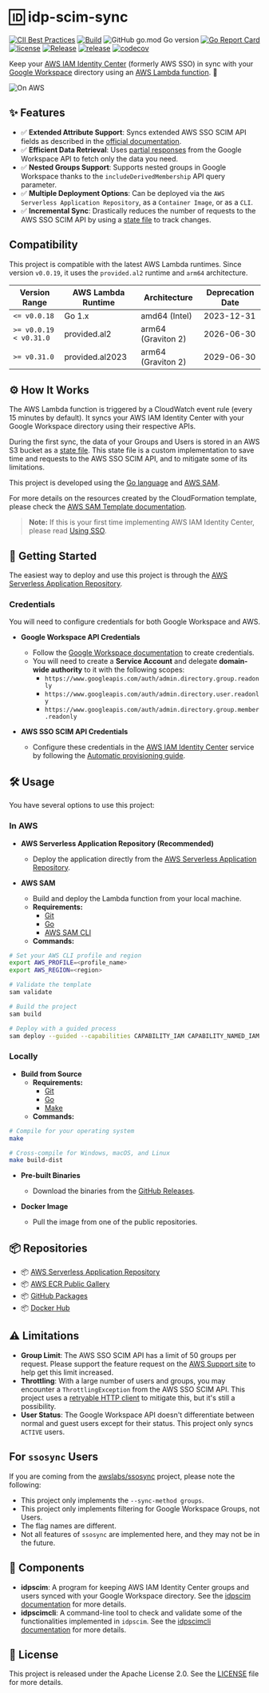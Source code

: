 # 🆔 idp-scim-sync

[![CII Best Practices](https://bestpractices.coreinfrastructure.org/projects/5348/badge)](https://bestpractices.coreinfrastructure.org/projects/5348)
[![Build](https://github.com/slashdevops/idp-scim-sync/actions/workflows/build.yml/badge.svg)](https://github.com/slashdevops/idp-scim-sync/actions/workflows/build.yml)
![GitHub go.mod Go version](https://img.shields.io/github/go-mod/go-version/slashdevops/idp-scim-sync?style=plastic)
[![Go Report Card](https://goreportcard.com/badge/github.com/slashdevops/idp-scim-sync)](https://goreportcard.com/report/github.com/slashdevops/idp-scim-sync)
[![license](https://img.shields.io/github/license/slashdevops/idp-scim-sync.svg)](https://github.com/slashdevops/idp-scim-sync/blob/main/LICENSE)
[![Release](https://github.com/slashdevops/idp-scim-sync/actions/workflows/release.yml/badge.svg)](https://github.com/slashdevops/idp-scim-sync/actions/workflows/release.yml)
[![release](https://img.shields.io/github/release/slashdevops/idp-scim-sync/all.svg)](https://github.com/slashdevops/idp-scim-sync/releases)
[![codecov](https://codecov.io/gh/slashdevops/idp-scim-sync/branch/main/graph/badge.svg?token=H72NWJGHZ0)](https://codecov.io/gh/slashdevops/idp-scim-sync)

Keep your [AWS IAM Identity Center](https://aws.amazon.com/iam/identity-center/) (formerly AWS SSO) in sync with your [Google Workspace](https://workspace.google.com/) directory using an [AWS Lambda function](https://aws.amazon.com/lambda/). 🚀

![On AWS](https://raw.githubusercontent.com/slashdevops/idp-scim-sync/main/docs/images/diagrams/ipd-scim-sync.drawio.png)

## ✨ Features

* ✅ **Extended Attribute Support**: Syncs extended AWS SSO SCIM API fields as described in the [official documentation](https://docs.aws.amazon.com/singlesignon/latest/developerguide/limitations.html).
* ✅ **Efficient Data Retrieval**: Uses [partial responses](https://cloud.google.com/storage/docs/json_api#partial-response) from the Google Workspace API to fetch only the data you need.
* ✅ **Nested Groups Support**: Supports nested groups in Google Workspace thanks to the `includeDerivedMembership` API query parameter.
* ✅ **Multiple Deployment Options**: Can be deployed via the `AWS Serverless Application Repository`, as a `Container Image`, or as a `CLI`.
* ✅ **Incremental Sync**: Drastically reduces the number of requests to the AWS SSO SCIM API by using a [state file](docs/State-File-example.md) to track changes.

## Compatibility

This project is compatible with the latest AWS Lambda runtimes. Since version `v0.0.19`, it uses the `provided.al2` runtime and `arm64` architecture.

| Version Range        | AWS Lambda Runtime | Architecture       | Deprecation Date |
| -------------------- | ------------------ | ------------------ | ---------------- |
| `<= v0.0.18`         | Go 1.x             | amd64 (Intel)      | 2023-12-31       |
| `>= v0.0.19 < v0.31.0` | provided.al2       | arm64 (Graviton 2) | 2026-06-30       |
| `>= v0.31.0`         | provided.al2023    | arm64 (Graviton 2) | 2029-06-30       |

## ⚙️ How It Works

The AWS Lambda function is triggered by a CloudWatch event rule (every 15 minutes by default). It syncs your AWS IAM Identity Center with your Google Workspace directory using their respective APIs.

During the first sync, the data of your Groups and Users is stored in an AWS S3 bucket as a [state file](docs/State-File-example.md). This state file is a custom implementation to save time and requests to the AWS SSO SCIM API, and to mitigate some of its limitations.

This project is developed using the [Go language](https://go.dev/) and [AWS SAM](https://docs.aws.amazon.com/serverless-application-model/latest/developerguide/sam-specification.html).

For more details on the resources created by the CloudFormation template, please check the [AWS SAM Template documentation](docs/AWS-SAM-Template.md).

> **Note:** If this is your first time implementing AWS IAM Identity Center, please read [Using SSO](docs/Using-SSO.md).

## 🚀 Getting Started

The easiest way to deploy and use this project is through the [AWS Serverless Application Repository](https://serverlessrepo.aws.amazon.com/applications/us-east-1/889836709304/idp-scim-sync).

### Credentials

You will need to configure credentials for both Google Workspace and AWS.

* **Google Workspace API Credentials**
  * Follow the [Google Workspace documentation](https://developers.google.com/workspace/guides/create-credentials) to create credentials.
  * You will need to create a **Service Account** and delegate **domain-wide authority** to it with the following scopes:
    * `https://www.googleapis.com/auth/admin.directory.group.readonly`
    * `https://www.googleapis.com/auth/admin.directory.user.readonly`
    * `https://www.googleapis.com/auth/admin.directory.group.member.readonly`

* **AWS SSO SCIM API Credentials**
  * Configure these credentials in the [AWS IAM Identity Center](https://aws.amazon.com/iam/identity-center/) service by following the [Automatic provisioning guide](https://docs.aws.amazon.com/singlesignon/latest/userguide/provision-automatically.html).

## 🛠️ Usage

You have several options to use this project:

### In AWS

* **AWS Serverless Application Repository (Recommended)**
  * Deploy the application directly from the [AWS Serverless Application Repository](https://serverlessrepo.aws.amazon.com/applications/us-east-1/889836709304/idp-scim-sync).

* **AWS SAM**
  * Build and deploy the Lambda function from your local machine.
  * **Requirements:**
    * [Git](https://git-scm.com/)
    * [Go](https://go.dev/learn/)
    * [AWS SAM CLI](https://docs.aws.amazon.com/serverless-application-model/latest/developerguide/serverless-sam-cli-install.html)
  * **Commands:**

```bash
# Set your AWS CLI profile and region
export AWS_PROFILE=<profile_name>
export AWS_REGION=<region>

# Validate the template
sam validate

# Build the project
sam build

# Deploy with a guided process
sam deploy --guided --capabilities CAPABILITY_IAM CAPABILITY_NAMED_IAM
```

### Locally

* **Build from Source**
  * **Requirements:**
    * [Git](https://git-scm.com/)
    * [Go](https://go.dev/learn/)
    * [Make](https://www.gnu.org/software/make/)
  * **Commands:**

```bash
# Compile for your operating system
make

# Cross-compile for Windows, macOS, and Linux
make build-dist
```

* **Pre-built Binaries**
  * Download the binaries from the [GitHub Releases](https://github.com/slashdevops/idp-scim-sync/releases).

* **Docker Image**
  * Pull the image from one of the public repositories.

## 📦 Repositories

* 📦 [AWS Serverless Application Repository](https://serverlessrepo.aws.amazon.com/applications/us-east-1/889836709304/idp-scim-sync)
* 📦 [AWS ECR Public Gallery](https://gallery.ecr.aws/l2n7y5s7/slashdevops/idp-scim-sync)
* 📦 [GitHub Packages](https://github.com/slashdevops/idp-scim-sync/pkgs/container/idp-scim-sync)
* 📦 [Docker Hub](https://hub.docker.com/r/slashdevops/idp-scim-sync)

## ⚠️ Limitations

* **Group Limit**: The AWS SSO SCIM API has a limit of 50 groups per request. Please support the feature request on the [AWS Support site](https://repost.aws/questions/QUqqnVkIo_SYyF_SlX5LcUjg/aws-sso-scim-api-pagination-for-methods) to help get this limit increased.
* **Throttling**: With a large number of users and groups, you may encounter a `ThrottlingException` from the AWS SSO SCIM API. This project uses a [retryable HTTP client](https://github.com/hashicorp/go-retryablehttp) to mitigate this, but it's still a possibility.
* **User Status**: The Google Workspace API doesn't differentiate between normal and guest users except for their status. This project only syncs `ACTIVE` users.

## For `ssosync` Users

If you are coming from the [awslabs/ssosync](https://github.com/awslabs/ssosync) project, please note the following:

* This project only implements the `--sync-method groups`.
* This project only implements filtering for Google Workspace Groups, not Users.
* The flag names are different.
* Not all features of `ssosync` are implemented here, and they may not be in the future.

## 🧩 Components

* **idpscim**: A program for keeping AWS IAM Identity Center groups and users synced with your Google Workspace directory. See the [idpscim documentation](docs/idpscim.md) for more details.
* **idpscimcli**: A command-line tool to check and validate some of the functionalities implemented in `idpscim`. See the [idpscimcli documentation](docs/idpscimcli.md) for more details.

## 📄 License

This project is released under the Apache License 2.0. See the [LICENSE](LICENSE) file for more details.
